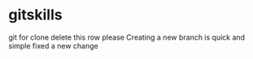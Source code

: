 # gitskills
git for clone
delete this row please
Creating a new branch is quick and simple
fixed a new change
